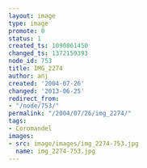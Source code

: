 ```yaml
---
layout: image
type: image
promote: 0
status: 1
created_ts: 1090861450
changed_ts: 1372159393
node_id: 753
title: IMG_2274
author: anj
created: '2004-07-26'
changed: '2013-06-25'
redirect_from:
- "/node/753/"
permalink: "/2004/07/26/img_2274/"
tags:
- Coromandel
images:
- src: image/images/img_2274-753.jpg
  name: img_2274-753.jpg
---
```


